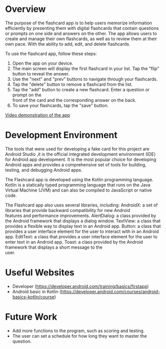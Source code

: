 # Overview

The purpose of the flashcard app is to help users memorize information efficiently by presenting them with digital flashcards that contain questions or prompts on one side and answers on the other. The app allows users to create and manage their own flashcards, as well as to review them at their own pace. With the ability to add, edit, and delete flashcards.

To use the flashcard app, follow these steps:
1.	Open the app on your device.
2.	The main screen will display the first flashcard in your list. Tap the "flip" 
    button to reveal the answer.
3.	Use the "next" and "prev" buttons to navigate through your flashcards.
4.	Tap the "delete" button to remove a flashcard from the list.
5.	Tap the "add" button to create a new flashcard. Enter a question or prompt on the   
    front of the card and the corresponding answer on the back.
6.	To save your flashcards, tap the "save" button.


[Video demonstration of the app](https://youtu.be/r9eitLZ4z74)

# Development Environment

The tools that were used for developing a fake card for this project are Android Studio ,it is the official integrated development environment (IDE) for Android app development. It is the most popular choice for developing Android apps and provides a comprehensive set of tools for building, testing, and debugging Android apps.


The Flashcard app is developed using the Kotlin programming language. Kotlin is a statically typed programming language that runs on the Java Virtual Machine (JVM) and can also be compiled to JavaScript or native code. 

The Flashcard app also uses several libraries, including:
AndroidX: a set of libraries that provide backward compatibility for new Android   
    features and performance improvements.
AlertDialog: a class provided by the Android framework that displays a dialog window.
TextView: a class that provides a flexible way to display text in an Android app.
Button: a class that provides a user interface element for the user to interact with in 
    an Android app.
EditText: a class that provides a user interface element for the user to enter text in 
    an Android app.
Toast: a class provided by the Android framework that displays a short message to the  
    user.

# Useful Websites

* Developer (https://developer.android.com/training/basics/firstapp)
* Android basic in Kotlin (https://developer.android.com/courses/android-basics-kotlin/course)

# Future Work
- Add more functions to the program, such as scoring and testing.
- The user can set a schedule for how long they want to master the question.
